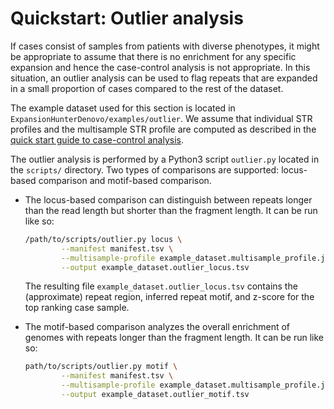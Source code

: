 # Quickstart: Outlier analysis

If cases consist of samples from patients with diverse phenotypes, it might be
appropriate to assume that there is no enrichment for any specific expansion
and hence the case-control analysis is not appropriate. In this situation, an
outlier analysis can be used to flag repeats that are expanded in a small
proportion of cases compared to the rest of the dataset.

The example dataset used for this section is located in
`ExpansionHunterDenovo/examples/outlier`. We assume that individual STR
profiles and the multisample STR profile are computed as described in the
[quick start guide to case-control analysis](03_Case_control_quickstart.md).

The outlier analysis is performed by a Python3 script `outlier.py` located
in the `scripts/` directory. Two types of comparisons are supported:
locus-based comparison and motif-based comparison.

- The locus-based comparison can distinguish between repeats longer
than the read length but shorter than the fragment length. It can be
run like so:

    ```bash
    /path/to/scripts/outlier.py locus \
            --manifest manifest.tsv \
            --multisample-profile example_dataset.multisample_profile.json \
            --output example_dataset.outlier_locus.tsv
    ```

  The resulting file `example_dataset.outlier_locus.tsv` contains the
  (approximate) repeat region, inferred repeat motif, and z-score for the
  top ranking case sample.

- The motif-based comparison analyzes the overall enrichment of
genomes with repeats longer than the fragment length. It can be run like so:

    ```bash
    path/to/scripts/outlier.py motif \
            --manifest manifest.tsv \
            --multisample-profile example_dataset.multisample_profile.json \
            --output example_dataset.outlier_motif.tsv
    ```

